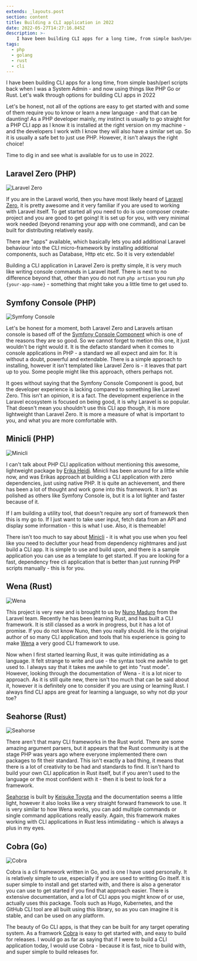 ```yaml
---
extends: _layouts.post
section: content
title: Building a CLI application in 2022
date: 2022-05-27T14:27:16.845Z
description: >-
    I have been building CLI apps for a long time, from simple bash/perl scripts back when I was a System Admin - and now using things like PHP Go or Rust. Let's walk through options for building CLI apps in 2022
tags:
  - php
  - golang
  - rust
  - cli
---
```

I have been building CLI apps for a long time, from simple bash/perl scripts back when I was a System Admin - and now using things like PHP Go or Rust. Let's walk through options for building CLI apps in 2022

Let's be honest, not all of the options are easy to get started with and some of them require you to know or learn a new language - and that can be daunting! As a PHP developer mainly, my instinct is usually to go straight for a PHP CLI app as I know it is installed at the right version on my machine - and the developers I work with I know they will also have a similar set up. So it is usually a safe bet to just use PHP. However, it isn't always the right choice!

Time to dig in and see what is available for us to use in 2022.

## Laravel Zero (PHP)

![Laravel Zero](https://laravel-zero.com/assets/img/logo-large.png)

If you are in the Laravel world, then you have most likely heard of [Laravel Zero](https://laravel-zero.com/), it is pretty awesome and it very familiar if you are used to working with Laravel itself. To get started all you need to do is use composer create-project and you are good to get going! It is set up for you, with very minimal work needed (beyond renaming your app with one command), and can be built for distributing relatively easily.

There are "apps" available, which basically lets you add additional Laravel behaviour into the CLI micro-framework by installing additional components, such as Database, Http etc etc. So it is very extendable!

Building a CLI application in Laravel Zero is pretty simple, it is very much like writing console commands in Laravel itself. There is next to no difference beyond that, other than you do not run `php artisan` you run `php {your-app-name}` - something that might take you a little time to get used to.


## Symfony Console (PHP)

![Symfony Console ](https://miro.medium.com/max/1400/1*_vwwl1HhdAQ8jPdPHkRs3A.jpeg)

Let's be honest for a moment, both Laravel Zero and Laravels artisan console is based off of the [Symfony Console Component](https://symfony.com/doc/current/components/console.html) which is one of the reasons they are so good. So we cannot forget to metion this one, it just wouldn't be right would it. It is the defacto standard when it comes to console applications in PHP - a standard we all expect and aim for. It is without a doubt, powerful and extendable. There is a simple approach to installing, however it isn't templated like Laravel Zero is - it leaves that part up to you. Some people might like this approach, others perhaps not.

It goes without saying that the Symfony Console Component is good, but the developer experience is lacking compared to something like Laravel Zero. This isn't an opinion, it is a fact. The development experience in the Laravel ecosystem is focused on being good, it is why Laravel is so popular. That doesn't mean you shouldn't use this CLI app though, it is more lightweight than Laravel Zero. It is more a measure of what is important to you, and what you are more comfortable with.

## Minicli (PHP)

![Minicli](https://pbs.twimg.com/card_img/1528920124417261573/HlrzKLDO?format=jpg&name=900x900)

I can't talk about PHP CLI application without mentioning this awesome, lightweight package by [Erika Heidi](https://github.com/erikaheidi). Minicli has been around for a little while now, and was Erikas approach at building a CLI application with zero dependencies, just using native PHP. It is quite an achievement, and there has been a lot of thought and work gone into this framework. It isn't as polished as others like Symfony Console is, but it is a lot lighter and faster because of it.

If I am building a utility tool, that doesn't require any sort of framework then this is my go to. If I just want to take user input, fetch data from an API and display some information - this is what I use. Also, it is themeable! 

There isn't too much to say about [Minicli](https://docs.minicli.dev/en/latest/) - it is what you use when you feel like you need to declutter your head from dependency nightmares and just build a CLI app. It is simple to use and build upon, and there is a sample application you can use as a template to get started. If you are looking for a fast, dependency free cli application that is better than just running PHP scripts manually - this is for you. 

## Wena (Rust)

![Wena](https://raw.githubusercontent.com/wena-cli/wena/main/art/logo.png)

This project is very new and is brought to us by [Nuno Maduro](https://github.com/nunomaduro) from the Laravel team. Recently he has been learning Rust, and has built a CLI framework. It is still classed as a work in progress, but it has a lot of promise. If you do not know Nuno, then you really should. He is the original author of so many CLI application and tools that his experience is going to make [Wena](https://github.com/wena-cli/wena) a very good CLI framework to use.

Now when I first started learning Rust, it was quite intimidating as a language. It felt strange to write and use - the syntax took me awhile to get used to. I always say that it takes me awhile to get into "rust mode". However, looking through the documentation of Wena - it is a lot nicer to approach. As it is still quite new, there isn't too much that can be said about it, however it is definitely one to consider if you are using or learning Rust. I always find CLI apps are great for learning a language, so why not dip your toe?

## Seahorse (Rust)

![Seahorse](https://repository-images.githubusercontent.com/226840735/d3e77500-51a0-11ea-845e-3cc87714278b)

There aren't that many CLI frameworks in the Rust world. There are some amazing argument parsers, but it appears that the Rust community is at the stage PHP was years ago where everyone implemented there own packages to fit their standard. This isn't exactly a bad thing, it means that there is a lot of creativity to be had and standards to find. It isn't hard to build your own CLI application in Rust itself, but if you aren't used to the language or the most confident with it - then it is best to look for a framework.

[Seahorse](https://docs.rs/seahorse/latest/seahorse/) is built by [Keisuke Toyota](https://github.com/ksk001100) and the documentation seems a little light, however it also looks like a very straight forward framework to use. It is very similar to how Wena works, you can add multiple commands or single command applications really easily. Again, this framework makes working with CLI applications in Rust less intimidating - which is always a plus in my eyes.

## Cobra (Go)

![Cobra](https://cloud.githubusercontent.com/assets/173412/10886352/ad566232-814f-11e5-9cd0-aa101788c117.png)

Cobra is a cli framework written in Go, and is one I have used personally. It is relatively simple to use, especially if you are used to writting Go itself. It is super simple to install and get started with, and there is also a generator you can use to get started if you find that approach easier. There is extensive documentation, and a lot of CLI apps you might know of or use, actually uses this package. Tools such as Hugo, Kubernetes, and the GitHub CLI tool are all built using this library, so as you can imagine it is stable, and can be used on any platform.

The beauty of Go CLI apps, is that they can be built for any target operating system. As a framwork [Cobra](https://cobra.dev/) is easy to get started with, and easy to build for releases. I would go as far as saying that if I were to build a CLI application today, I would use Cobra - because it is fast, nice to build with, and super simple to build releases for.

